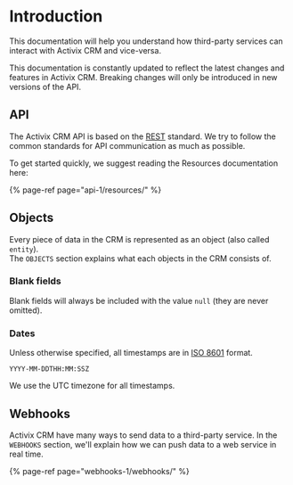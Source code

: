 # Introduction

This documentation will help you understand how third-party services can interact with Activix CRM and vice-versa.

This documentation is constantly updated to reflect the latest changes and features in Activix CRM. Breaking changes will only be introduced in new versions of the API.

## API

The Activix CRM API is based on the [REST](https://en.wikipedia.org/wiki/Representational_state_transfer) standard. We try to follow the common standards for API communication as much as possible.

To get started quickly, we suggest reading the Resources documentation here:

{% page-ref page="api-1/resources/" %}

## Objects

Every piece of data in the CRM is represented as an object \(also called `entity`\).  
The `OBJECTS` section explains what each objects in the CRM consists of.

### Blank fields

Blank fields will always be included with the value `null` \(they are never omitted\).

### Dates

Unless otherwise specified, all timestamps are in [ISO 8601](https://en.wikipedia.org/wiki/ISO_8601) format.

```text
YYYY-MM-DDTHH:MM:SSZ
```

We use the UTC timezone for all timestamps.

## Webhooks

Activix CRM have many ways to send data to a third-party service. In the `WEBHOOKS` section, we'll explain how we can push data to a web service in real time.

{% page-ref page="webhooks-1/webhooks/" %}



